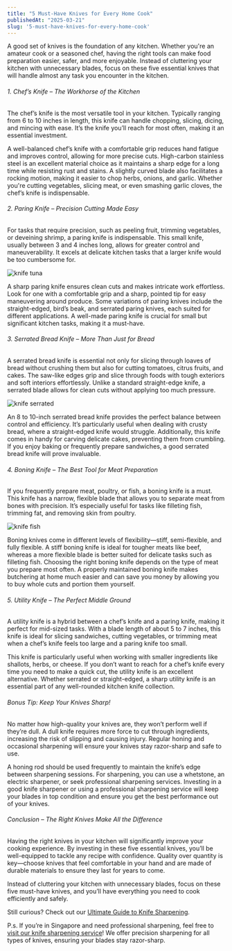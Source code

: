 ```yaml
---
title: "5 Must-Have Knives for Every Home Cook"
publishedAt: "2025-03-21"
slug: '5-must-have-knives-for-every-home-cook'
---
```


A good set of knives is the foundation of any kitchen. Whether you're an amateur cook or a seasoned chef, having the right tools can make food preparation easier, safer, and more enjoyable. Instead of cluttering your kitchen with unnecessary blades, focus on these five essential knives that will handle almost any task you encounter in the kitchen.

###### 1. Chef’s Knife – The Workhorse of the Kitchen

The chef’s knife is the most versatile tool in your kitchen. Typically ranging from 6 to 10 inches in length, this knife can handle chopping, slicing, dicing, and mincing with ease. It’s the knife you’ll reach for most often, making it an essential investment.

A well-balanced chef’s knife with a comfortable grip reduces hand fatigue and improves control, allowing for more precise cuts. High-carbon stainless steel is an excellent material choice as it maintains a sharp edge for a long time while resisting rust and stains. A slightly curved blade also facilitates a rocking motion, making it easier to chop herbs, onions, and garlic. Whether you're cutting vegetables, slicing meat, or even smashing garlic cloves, the chef’s knife is indispensable.

###### 2. Paring Knife – Precision Cutting Made Easy

For tasks that require precision, such as peeling fruit, trimming vegetables, or deveining shrimp, a paring knife is indispensable. This small knife, usually between 3 and 4 inches long, allows for greater control and maneuverability. It excels at delicate kitchen tasks that a larger knife would be too cumbersome for.

![knife tuna](/blog/knife_tuna.webp)

A sharp paring knife ensures clean cuts and makes intricate work effortless. Look for one with a comfortable grip and a sharp, pointed tip for easy maneuvering around produce. Some variations of paring knives include the straight-edged, bird’s beak, and serrated paring knives, each suited for different applications. A well-made paring knife is crucial for small but significant kitchen tasks, making it a must-have.

###### 3. Serrated Bread Knife – More Than Just for Bread

A serrated bread knife is essential not only for slicing through loaves of bread without crushing them but also for cutting tomatoes, citrus fruits, and cakes. The saw-like edges grip and slice through foods with tough exteriors and soft interiors effortlessly. Unlike a standard straight-edge knife, a serrated blade allows for clean cuts without applying too much pressure.

![knife serrated](/blog/knife_serrated.webp)

An 8 to 10-inch serrated bread knife provides the perfect balance between control and efficiency. It’s particularly useful when dealing with crusty bread, where a straight-edged knife would struggle. Additionally, this knife comes in handy for carving delicate cakes, preventing them from crumbling. If you enjoy baking or frequently prepare sandwiches, a good serrated bread knife will prove invaluable.

###### 4. Boning Knife – The Best Tool for Meat Preparation

If you frequently prepare meat, poultry, or fish, a boning knife is a must. This knife has a narrow, flexible blade that allows you to separate meat from bones with precision. It’s especially useful for tasks like filleting fish, trimming fat, and removing skin from poultry.

![knife fish](/blog/knife_fish.webp)

Boning knives come in different levels of flexibility—stiff, semi-flexible, and fully flexible. A stiff boning knife is ideal for tougher meats like beef, whereas a more flexible blade is better suited for delicate tasks such as filleting fish. Choosing the right boning knife depends on the type of meat you prepare most often. A properly maintained boning knife makes butchering at home much easier and can save you money by allowing you to buy whole cuts and portion them yourself.

###### 5. Utility Knife – The Perfect Middle Ground

A utility knife is a hybrid between a chef’s knife and a paring knife, making it perfect for mid-sized tasks. With a blade length of about 5 to 7 inches, this knife is ideal for slicing sandwiches, cutting vegetables, or trimming meat when a chef’s knife feels too large and a paring knife too small.

This knife is particularly useful when working with smaller ingredients like shallots, herbs, or cheese. If you don’t want to reach for a chef’s knife every time you need to make a quick cut, the utility knife is an excellent alternative. Whether serrated or straight-edged, a sharp utility knife is an essential part of any well-rounded kitchen knife collection.

###### Bonus Tip: Keep Your Knives Sharp!

No matter how high-quality your knives are, they won’t perform well if they’re dull. A dull knife requires more force to cut through ingredients, increasing the risk of slipping and causing injury. Regular honing and occasional sharpening will ensure your knives stay razor-sharp and safe to use.

A honing rod should be used frequently to maintain the knife’s edge between sharpening sessions. For sharpening, you can use a whetstone, an electric sharpener, or seek professional sharpening services. Investing in a good knife sharpener or using a professional sharpening service will keep your blades in top condition and ensure you get the best performance out of your knives.

###### Conclusion – The Right Knives Make All the Difference

Having the right knives in your kitchen will significantly improve your cooking experience. By investing in these five essential knives, you’ll be well-equipped to tackle any recipe with confidence. Quality over quantity is key—choose knives that feel comfortable in your hand and are made of durable materials to ensure they last for years to come.

Instead of cluttering your kitchen with unnecessary blades, focus on these five must-have knives, and you’ll have everything you need to cook efficiently and safely.

Still curious? Check out our [Ultimate Guide to Knife Sharpening](/blog/the-ultimate-guide-to-knife-sharpening-everything-you-need-to-know).

P.s. If you’re in Singapore and need professional sharpening, feel free to [visit our knife sharpening service](/)! We offer precision sharpening for all types of knives, ensuring your blades stay razor-sharp.